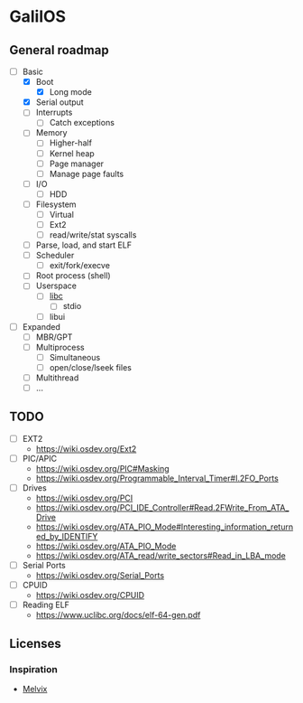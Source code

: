 # GalilOS

## General roadmap

- [ ] Basic
  - [X] Boot
    - [X] Long mode
  - [X] Serial output
  - [ ] Interrupts
    - [ ] Catch exceptions
  - [ ] Memory
    - [ ] Higher-half
    - [ ] Kernel heap
    - [ ] Page manager
    - [ ] Manage page faults
  - [ ] I/O
    - [ ] HDD
  - [ ] Filesystem
    - [ ] Virtual
    - [ ] Ext2
    - [ ] read/write/stat syscalls
  - [ ] Parse, load, and start ELF
  - [ ] Scheduler  
    - [ ] exit/fork/execve
  - [ ] Root process (shell)
  - [ ] Userspace
    - [ ] [libc](https://devdocs.io/c/)
      - [ ] stdio
    - [ ] libui
- [ ] Expanded
  - [ ] MBR/GPT
  - [ ] Multiprocess
    - [ ] Simultaneous
    - [ ] open/close/lseek files
  - [ ] Multithread
  - [ ] ...

## TODO

- [ ] EXT2
  * https://wiki.osdev.org/Ext2
- [ ] PIC/APIC
  * https://wiki.osdev.org/PIC#Masking
  * https://wiki.osdev.org/Programmable_Interval_Timer#I.2FO_Ports
- [ ] Drives
  * https://wiki.osdev.org/PCI
  * https://wiki.osdev.org/PCI_IDE_Controller#Read.2FWrite_From_ATA_Drive
  * https://wiki.osdev.org/ATA_PIO_Mode#Interesting_information_returned_by_IDENTIFY
  * https://wiki.osdev.org/ATA_PIO_Mode
  * https://wiki.osdev.org/ATA_read/write_sectors#Read_in_LBA_mode
- [ ] Serial Ports
  * https://wiki.osdev.org/Serial_Ports
- [ ] CPUID
  * https://wiki.osdev.org/CPUID
- [ ] Reading ELF
  * https://www.uclibc.org/docs/elf-64-gen.pdf

## Licenses

### Inspiration

* [Melvix](https://github.com/marvinborner/Melvix)
